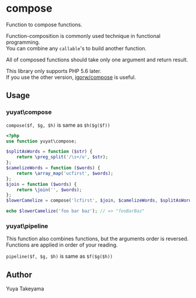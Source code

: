 # compose

Function to compose functions.

Function-composition is commonly used technique in functional programming.  
You can combine any `callable`'s to build another function.

All of composed functions should take only one argument and return result.

This library only supports PHP 5.6  later.  
If you use the other version, [igorw/compose](https://github.com/igorw/compose) is useful.

## Usage

### yuyat\compose

`compose($f, $g, $h)` is same as `$h($g($f))`

```php
<?php
use function yuyat\compose;

$splitAsWords = function ($str) {
    return \preg_split('/\s+/u', $str);
};
$camelizeWords = function ($words) {
    return \array_map('ucfirst', $words);
};
$join = function ($words) {
    return \join('', $words);
};
$lowerCamelize = compose('lcfirst', $join, $camelizeWords, $splitAsWords);

echo $lowerCamelize('foo bar baz'); // => "fooBarBaz"
```

### yuyat\pipeline

This function also combines functions, but the arguments order is reversed.  
Functions are applied in order of your reading.

`pipeline($f, $g, $h)` is same as `$f($g($h))`

## Author

Yuya Takeyama
